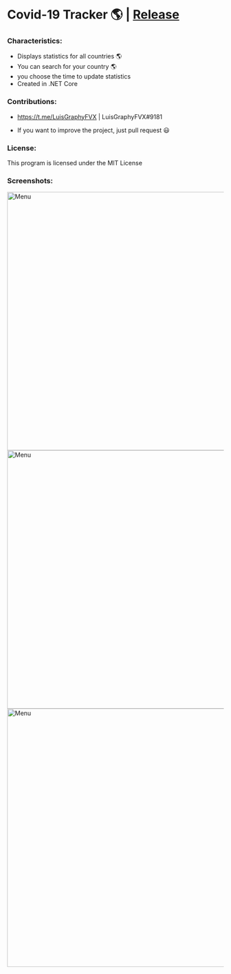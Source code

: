 # Covid-19 Tracker 🌎 | [Release](https://github.com/LuisGraphyFVX/Covid-19-Tracker/releases/tag/1.0)

### Characteristics:
- Displays statistics for all countries 🌎
- You can search for your country 🌎
- you choose the time to update statistics
- Created in .NET Core

### Contributions:
- https://t.me/LuisGraphyFVX | LuisGraphyFVX#9181

- If you want to improve the project, just pull request 😃

### License:
This program is licensed under the MIT License

### Screenshots:
<img src="https://i.imgur.com/8BzquSb.png" alt="Menu" width="600px"/>
<img src="https://i.imgur.com/ErhnRVB.png" alt="Menu" width="600px"/>
<img src="https://i.imgur.com/jW5nTd4.png" alt="Menu" width="600px"/>
